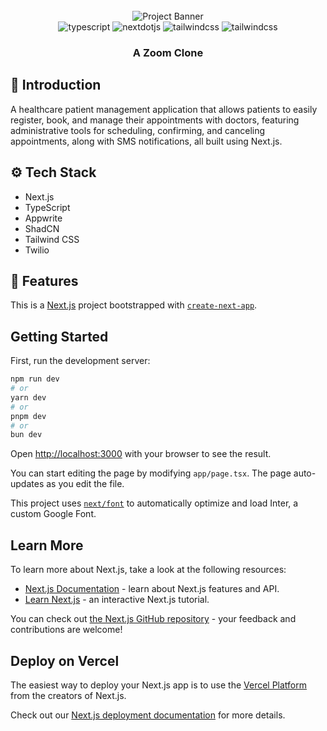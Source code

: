 <div align="center">
  <br />
      <img src="https://private-user-images.githubusercontent.com/151519281/347042676-a7dd73b6-93de-484d-84e0-e7f4e299167b.png?jwt=eyJhbGciOiJIUzI1NiIsInR5cCI6IkpXVCJ9.eyJpc3MiOiJnaXRodWIuY29tIiwiYXVkIjoicmF3LmdpdGh1YnVzZXJjb250ZW50LmNvbSIsImtleSI6ImtleTUiLCJleHAiOjE3MjMyNzM5MTEsIm5iZiI6MTcyMzI3MzYxMSwicGF0aCI6Ii8xNTE1MTkyODEvMzQ3MDQyNjc2LWE3ZGQ3M2I2LTkzZGUtNDg0ZC04NGUwLWU3ZjRlMjk5MTY3Yi5wbmc_WC1BbXotQWxnb3JpdGhtPUFXUzQtSE1BQy1TSEEyNTYmWC1BbXotQ3JlZGVudGlhbD1BS0lBVkNPRFlMU0E1M1BRSzRaQSUyRjIwMjQwODEwJTJGdXMtZWFzdC0xJTJGczMlMkZhd3M0X3JlcXVlc3QmWC1BbXotRGF0ZT0yMDI0MDgxMFQwNzA2NTFaJlgtQW16LUV4cGlyZXM9MzAwJlgtQW16LVNpZ25hdHVyZT0wNTZlY2NjZGMwNDBmYTljNzI4NDJiZWQzYzQzMWQ1ZTFkNjI2ZTE3ODQ1MDBkNzAxN2M2NWU0MGU1MjU3YmIzJlgtQW16LVNpZ25lZEhlYWRlcnM9aG9zdCZhY3Rvcl9pZD0wJmtleV9pZD0wJnJlcG9faWQ9MCJ9._7A2XtHnVlBdaGrj0oe_b33pp2ghd6eoFOSBv3nwStA" alt="Project Banner">
  <br />

  <div>
    <img src="https://img.shields.io/badge/-TypeScript-black?style=for-the-badge&logoColor=white&logo=typescript&color=3178C6" alt="typescript" />
    <img src="https://img.shields.io/badge/-Next_JS-black?style=for-the-badge&logoColor=white&logo=nextdotjs&color=000000" alt="nextdotjs" />
    <img src="https://img.shields.io/badge/-Tailwind_CSS-black?style=for-the-badge&logoColor=white&logo=tailwindcss&color=06B6D4" alt="tailwindcss" />
    <img src="https://camo.githubusercontent.com/7c8871326e24b260033c205d157830d0e2d6d339724b19e37b4583af48ed5c81/68747470733a2f2f696d672e736869656c64732e696f2f62616467652f2d41707077726974652d626c61636b3f7374796c653d666f722d7468652d6261646765266c6f676f436f6c6f723d7768697465266c6f676f3d617070777269746526636f6c6f723d464433363645" alt="tailwindcss" />
  </div>

  <h3 align="center">A Zoom Clone</h3>
</div>

## <a name="introduction">🤖 Introduction</a>
A healthcare patient management application that allows patients to easily register, book, and manage their appointments with doctors, featuring administrative tools for scheduling, confirming, and canceling appointments, along with SMS notifications, all built using Next.js.

## <a name="tech-stack">⚙️ Tech Stack</a>

- Next.js
- TypeScript
- Appwrite
- ShadCN
- Tailwind CSS
- Twilio

## <a name="features">🔋 Features</a>

This is a [Next.js](https://nextjs.org/) project bootstrapped with [`create-next-app`](https://github.com/vercel/next.js/tree/canary/packages/create-next-app).

## Getting Started

First, run the development server:

```bash
npm run dev
# or
yarn dev
# or
pnpm dev
# or
bun dev
```

Open [http://localhost:3000](http://localhost:3000) with your browser to see the result.

You can start editing the page by modifying `app/page.tsx`. The page auto-updates as you edit the file.

This project uses [`next/font`](https://nextjs.org/docs/basic-features/font-optimization) to automatically optimize and load Inter, a custom Google Font.

## Learn More

To learn more about Next.js, take a look at the following resources:

- [Next.js Documentation](https://nextjs.org/docs) - learn about Next.js features and API.
- [Learn Next.js](https://nextjs.org/learn) - an interactive Next.js tutorial.

You can check out [the Next.js GitHub repository](https://github.com/vercel/next.js/) - your feedback and contributions are welcome!

## Deploy on Vercel

The easiest way to deploy your Next.js app is to use the [Vercel Platform](https://vercel.com/new?utm_medium=default-template&filter=next.js&utm_source=create-next-app&utm_campaign=create-next-app-readme) from the creators of Next.js.

Check out our [Next.js deployment documentation](https://nextjs.org/docs/deployment) for more details.
